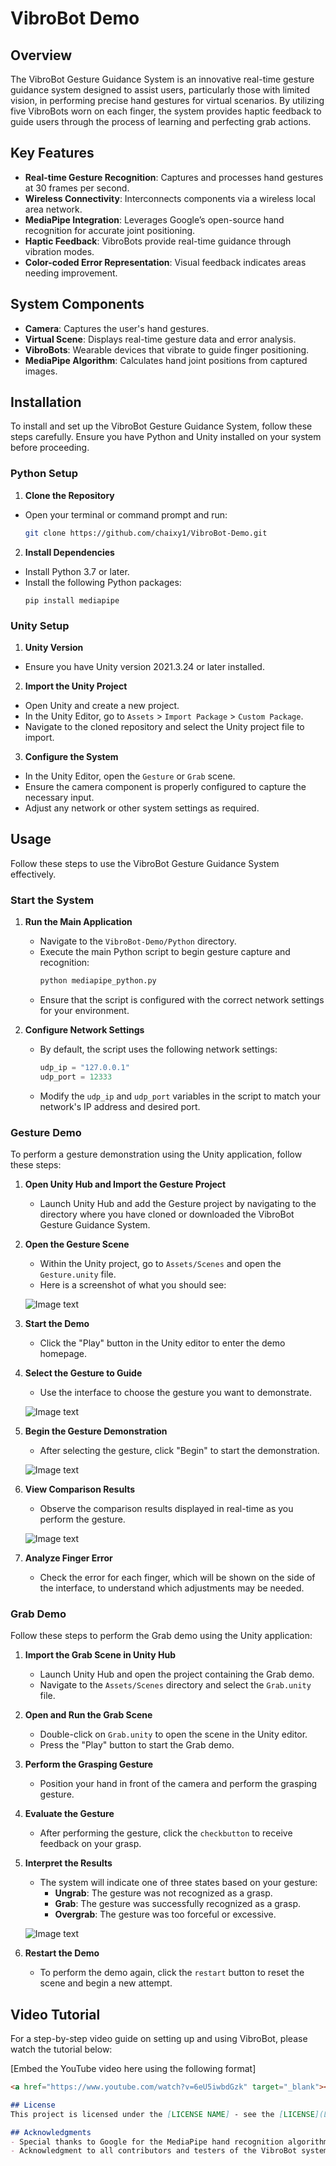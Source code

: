 # VibroBot Demo

## Overview
The VibroBot Gesture Guidance System is an innovative real-time gesture guidance system designed to assist users, particularly those with limited vision, in performing precise hand gestures for virtual scenarios. By utilizing five VibroBots worn on each finger, the system provides haptic feedback to guide users through the process of learning and perfecting grab actions.

## Key Features
- **Real-time Gesture Recognition**: Captures and processes hand gestures at 30 frames per second.
- **Wireless Connectivity**: Interconnects components via a wireless local area network.
- **MediaPipe Integration**: Leverages Google’s open-source hand recognition for accurate joint positioning.
- **Haptic Feedback**: VibroBots provide real-time guidance through vibration modes.
- **Color-coded Error Representation**: Visual feedback indicates areas needing improvement.

## System Components
- **Camera**: Captures the user's hand gestures.
- **Virtual Scene**: Displays real-time gesture data and error analysis.
- **VibroBots**: Wearable devices that vibrate to guide finger positioning.
- **MediaPipe Algorithm**: Calculates hand joint positions from captured images.

## Installation
To install and set up the VibroBot Gesture Guidance System, follow these steps carefully. Ensure you have Python and Unity installed on your system before proceeding.
### Python Setup

1. **Clone the Repository**
- Open your terminal or command prompt and run:
   ```bash
   git clone https://github.com/chaixy1/VibroBot-Demo.git
2. **Install Dependencies**
- Install Python 3.7 or later.
- Install the following Python packages:
  ```
  pip install mediapipe
  ```

### Unity Setup

1. **Unity Version**
- Ensure you have Unity version 2021.3.24 or later installed.

2. **Import the Unity Project**
- Open Unity and create a new project.
- In the Unity Editor, go to `Assets` > `Import Package` > `Custom Package`.
- Navigate to the cloned repository and select the Unity project file to import.

3. **Configure the System**
- In the Unity Editor, open the `Gesture` or `Grab` scene.
- Ensure the camera component is properly configured to capture the necessary input.
- Adjust any network or other system settings as required.


## Usage
Follow these steps to use the VibroBot Gesture Guidance System effectively.
### Start the System
1. **Run the Main Application**
   - Navigate to the `VibroBot-Demo/Python` directory.
   - Execute the main Python script to begin gesture capture and recognition:
     ```bash
     python mediapipe_python.py
     ```
   - Ensure that the script is configured with the correct network settings for your environment.

2. **Configure Network Settings**
   - By default, the script uses the following network settings:
     ```python
     udp_ip = "127.0.0.1"
     udp_port = 12333
     ```
   - Modify the `udp_ip` and `udp_port` variables in the script to match your network's IP address and desired port.

### Gesture Demo

To perform a gesture demonstration using the Unity application, follow these steps:

1. **Open Unity Hub and Import the Gesture Project**
   - Launch Unity Hub and add the Gesture project by navigating to the directory where you have cloned or downloaded the VibroBot Gesture Guidance System.

2. **Open the Gesture Scene**
   - Within the Unity project, go to `Assets/Scenes` and open the `Gesture.unity` file.
   - Here is a screenshot of what you should see:
   
   ![Image text](https://github.com/chaixy1/VibroBot-Demo/blob/main/Figures/gesture_demo.png)

4. **Start the Demo**
   - Click the "Play" button in the Unity editor to enter the demo homepage.

5. **Select the Gesture to Guide**
   - Use the interface to choose the gesture you want to demonstrate.

   ![Image text](https://github.com/chaixy1/VibroBot-Demo/blob/main/Figures/gesture_demo2.png)

6. **Begin the Gesture Demonstration**
   - After selecting the gesture, click "Begin" to start the demonstration.

   ![Image text](https://github.com/chaixy1/VibroBot-Demo/blob/main/Figures/gesture_demo3.png)

7. **View Comparison Results**
   - Observe the comparison results displayed in real-time as you perform the gesture.

   ![Image text](https://github.com/chaixy1/VibroBot-Demo/blob/main/Figures/gesture_demo4.png)

8. **Analyze Finger Error**
   - Check the error for each finger, which will be shown on the side of the interface, to understand which adjustments may be needed.

### Grab Demo

Follow these steps to perform the Grab demo using the Unity application:

1. **Import the Grab Scene in Unity Hub**
   - Launch Unity Hub and open the project containing the Grab demo.
   - Navigate to the `Assets/Scenes` directory and select the `Grab.unity` file.

2. **Open and Run the Grab Scene**
   - Double-click on `Grab.unity` to open the scene in the Unity editor.
   - Press the "Play" button to start the Grab demo.

3. **Perform the Grasping Gesture**
   - Position your hand in front of the camera and perform the grasping gesture.

4. **Evaluate the Gesture**
   - After performing the gesture, click the `checkbutton` to receive feedback on your grasp.

5. **Interpret the Results**
   - The system will indicate one of three states based on your gesture:
     - **Ungrab**: The gesture was not recognized as a grasp.
     - **Grab**: The gesture was successfully recognized as a grasp.
     - **Overgrab**: The gesture was too forceful or excessive.

   ![Image text](https://github.com/chaixy1/VibroBot-Demo/blob/main/Figures/grab_demo.png)

6. **Restart the Demo**
   - To perform the demo again, click the `restart` button to reset the scene and begin a new attempt.

## Video Tutorial

For a step-by-step video guide on setting up and using VibroBot, please watch the tutorial below:

[Embed the YouTube video here using the following format]

```markdown
<a href="https://www.youtube.com/watch?v=6eU5iwbdGzk" target="_blank"><img src="https://img.youtube.com/vi/VIDEO_ID/0.jpg" alt="Video Tutorial" width="240" height="135"/></a>

## License
This project is licensed under the [LICENSE NAME] - see the [LICENSE](LICENSE) file for details.

## Acknowledgments
- Special thanks to Google for the MediaPipe hand recognition algorithm.
- Acknowledgment to all contributors and testers of the VibroBot system.
